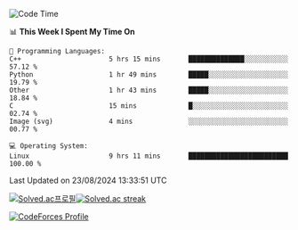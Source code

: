 
<!--START_SECTION:waka-->
![Code Time](http://img.shields.io/badge/Code%20Time-3%2C628%20hrs%2044%20mins-blue)

📊 **This Week I Spent My Time On** 

```text
💬 Programming Languages: 
C++                      5 hrs 15 mins       ██████████████░░░░░░░░░░░   57.12 % 
Python                   1 hr 49 mins        █████░░░░░░░░░░░░░░░░░░░░   19.79 % 
Other                    1 hr 43 mins        █████░░░░░░░░░░░░░░░░░░░░   18.84 % 
C                        15 mins             █░░░░░░░░░░░░░░░░░░░░░░░░   02.74 % 
Image (svg)              4 mins              ░░░░░░░░░░░░░░░░░░░░░░░░░   00.77 % 

💻 Operating System: 
Linux                    9 hrs 11 mins       █████████████████████████   100.00 % 
```


 Last Updated on 23/08/2024 13:33:51 UTC
<!--END_SECTION:waka-->


[![Solved.ac프로필](http://mazassumnida.wtf/api/generate_badge?boj=hckim96)](https://solved.ac/hckim96)[![Solved.ac streak](http://mazandi.herokuapp.com/api?handle=hckim96&theme=dark)](https://solved.ac/hckim96)


[![CodeForces Profile](https://cf.leed.at?id=hckim96)](https://codeforces.com/profile/hckim96)

